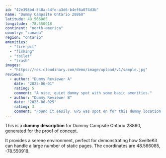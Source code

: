 ```yaml
---
id: "42e398bd-540a-44fe-a3d6-b4ef6a074d3b"
name: "Dummy Campsite Ontario 28860"
latitude: 48.566085
longitude: -78.550918
continent: "north-america"
country: "canada"
region: "ontario"
amenities:
  - "fire-pit"
  - "fishing"
  - "toilet"
  - "trash"
images:
  - "https://res.cloudinary.com/demo/image/upload/v1/sample.jpg"
reviews:
  - author: "Dummy Reviewer A"
    date: "2025-06-01"
    rating: 5
    comment: "A nice, quiet dummy spot with some basic amenities."
  - author: "Dummy Reviewer B"
    date: "2025-06-025"
    rating: 3
    comment: "Found it easily. GPS was spot on for this dummy location."
---
```


This is a **dummy description** for Dummy Campsite Ontario 28860, generated for the proof of concept.

It provides a serene environment, perfect for demonstrating how SvelteKit can handle a large number of static pages. The coordinates are 48.566085, -78.550918.
